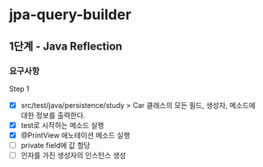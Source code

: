 # jpa-query-builder

## 1단계 - Java Reflection

### 요구사항

Step 1

- [x] src/test/java/persistence/study > Car 클래스의 모든 필드, 생성자, 메소드에 대한 정보를 출력한다.
- [x] test로 시작하는 메소드 실행
- [x] @PrintView 애노테이션 메소드 실행
- [ ] private field에 값 할당
- [ ] 인자를 가진 생성자의 인스턴스 생성